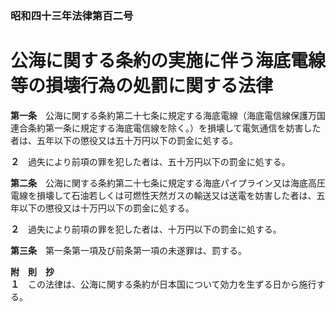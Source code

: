 ### 昭和四十三年法律第百二号  
# 公海に関する条約の実施に伴う海底電線等の損壊行為の処罰に関する法律  
  
**第一条**　公海に関する条約第二十七条に規定する海底電線（海底電信線保護万国連合条約第一条に規定する海底電信線を除く。）を損壊して電気通信を妨害した者は、五年以下の懲役又は五十万円以下の罰金に処する。  
  
**２**　過失により前項の罪を犯した者は、五十万円以下の罰金に処する。  
  
**第二条**　公海に関する条約第二十七条に規定する海底パイプライン又は海底高圧電線を損壊して石油若しくは可燃性天然ガスの輸送又は送電を妨害した者は、五年以下の懲役又は十万円以下の罰金に処する。  
  
**２**　過失により前項の罪を犯した者は、十万円以下の罰金に処する。  
  
**第三条**　第一条第一項及び前条第一項の未遂罪は、罰する。  
  
**附　則　抄**  
**１**　この法律は、公海に関する条約が日本国について効力を生ずる日から施行する。  
  
